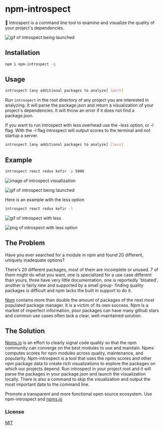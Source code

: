 # npm-introspect

:mag_right: Introspect is a command line tool to examine and visualize the quality of your project's dependencies.

![gif of introspect being launched](https://github.com/Nohmapp/npm-introspect/blob/master/assets/screenshot.gif?raw=true)

## Installation

```bash
npm i npm-introspect -g
```
## Usage

```bash
introspect [any additional packages to analyze] [port]
```
Run ```introspect``` in the root directory of any project you are interested in analyzing. It will parse the package.json and return a visualization of your project's dependencies. It will throw an error if it does not find a package.json.

If you want to run introspect with less overhead use the -less option, or -l flag.
With the -l flag introspect will output scores to the terminal and not startup a server.

```bash
introspect [any additional packages to analyze] [less]
```

## Example
```bash
introspect react redux kefir -p 5000
```
![image of introspect visualization](https://github.com/Nohmapp/npm-introspect/blob/master/assets/screenshot.png?raw=true)

![gif of introspect being launched](https://github.com/Nohmapp/npm-introspect/blob/master/assets/screenshot.gif?raw=true)

Here is an example with the less option

```bash
introspect react redux kefir -l
```
![gif of introspect with less](https://github.com/Nohmapp/npm-introspect/blob/master/assets/less.gif?raw=true)

![png of introspect with less option](https://github.com/Nohmapp/npm-introspect/blob/master/assets/screenshot_less.png?raw=true)

## The Problem

Have you ever searched for a module in npm and found 20 different, uniquely inadequate options?

There's 20 different packages, most of them are incomplete or unused. 7 of them might do what you want, one is specialized for a use case different than yours, three have very little documentation, one is reportedly 'bloated', another is fairly new and supported by a small group- finding quality packages is difficult and npm lacks the built in support to do it.

[Npm](https://www.npmjs.com/) contains more than double the amount of packages of the next most populated package manager. It is a victim of its own success. Npm is a market of imperfect information, poor packages can have many github stars and common use cases often lack a clear, well-maintained solution.

## The Solution

[Npms.io](https://npms.io/) is an effort to clearly signal code quality so that the npm community can converge on the best modules to use and maintain. Npms computes scores for npm modules across quality, maintenance, and popularity. Npm-introspect is a tool that uses the npms scores and other npm package data to create rich visualizations to explore the packages on which our projects depend. Run introspect in your project root and it will parse the packages in your package.json and launch the visualization locally. There is also a command to skip the visualization and output the most important data to the command line.

Promote a transparent and more functional open source ecosystem. Use npm-introspect and [npms.io](https://npms.io/)

### License
[MIT](https://opensource.org/licenses/MIT)
